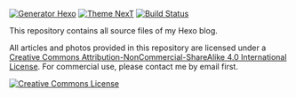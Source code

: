 [![Generator Hexo](https://img.shields.io/badge/Generator-Hexo-blue?style=flat-square&logo=hexo)](https://hexo.io)
[![Theme NexT](https://img.shields.io/badge/Theme-NexT-black?&style=flat-square&logo=github)](https://github.com/next-theme/hexo-theme-next)
[![Build Status](https://img.shields.io/github/workflow/status/lei2rock/Blog/Blog@lei2rock?&label=GitHub+Actions&style=flat-square&logo=gitHub+actions)](https://github.com/lei2rock/Blog/actions?query=workflow%3ABlog@lei2rock)

This repository contains all source files of my Hexo blog.

All articles and photos provided in this repository are licensed under a [Creative Commons Attribution-NonCommercial-ShareAlike 4.0 International License](http://creativecommons.org/licenses/by-nc-sa/4.0/). For commercial use, please contact me by email first.

<a rel="license" href="http://creativecommons.org/licenses/by-nc-sa/4.0/"><img alt="Creative Commons License" style="border-width:0" src="https://i.creativecommons.org/l/by-nc-sa/4.0/88x31.png" /></a>